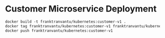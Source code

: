 # Customer Microservice Deployment
```dockerfile
docker build -t franktranvantu/kubernetes:customer-v1 .
docker tag franktranvantu/kubernetes:customer-v1 franktranvantu/kubernetes:customer-v1
docker push franktranvantu/kubernetes:customer-v1
```
